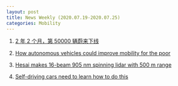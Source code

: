```yaml
---
layout: post
title: News Weekly (2020.07.19-2020.07.25) 
categories: Mobility
---
```


1. [2 年 2 个月，第 50000 辆蔚来下线](https://www.huxiu.com/article/369871.html)

2. [How autonomous vehicles could improve mobility for the poor](https://www.axios.com/autonomous-vehicles-mobility-poverty-795b9113-e279-4111-9aa3-c4a59c6dc192.html)

3. [Hesai makes 16-beam 905 nm spinning lidar with 500 m range](https://www.reddit.com/r/SelfDrivingCars/comments/htouhw/hesai_makes_16beam_905_nm_spinning_lidar_with_500/)

4. [Self-driving cars need to learn how to do this](https://www.reddit.com/r/SelfDrivingCars/comments/hsr6ub/selfdriving_cars_need_to_learn_how_to_do_this/)